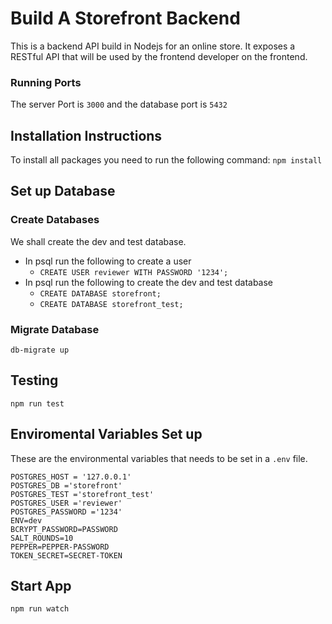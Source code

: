 # Build A Storefront Backend
This is a backend API build in Nodejs for an online store. It exposes a RESTful API that will be used by the frontend developer on the frontend. 

### Running Ports 
The server Port is `3000` and the database port is `5432`


## Installation Instructions
To install all packages you need to run the following command:
`npm install`

## Set up Database
### Create Databases
We shall create the dev and test database.


- In psql run the following to create a user 
    - `CREATE USER reviewer WITH PASSWORD '1234';`
- In psql run the following to create the dev and test database
    - `CREATE DATABASE storefront;`
    - `CREATE DATABASE storefront_test;`

### Migrate Database
`db-migrate up`

## Testing
`npm run test`

## Enviromental Variables Set up
These are the environmental variables that needs to be set in a `.env` 
file.
```
POSTGRES_HOST = '127.0.0.1'
POSTGRES_DB ='storefront'
POSTGRES_TEST ='storefront_test'
POSTGRES_USER ='reviewer'
POSTGRES_PASSWORD ='1234'
ENV=dev
BCRYPT_PASSWORD=PASSWORD
SALT_ROUNDS=10
PEPPER=PEPPER-PASSWORD
TOKEN_SECRET=SECRET-TOKEN
```
## Start App
`npm run watch`



